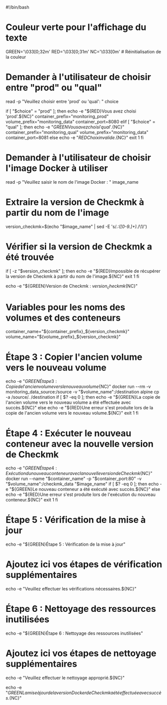 #!/bin/bash

# Couleur verte pour l'affichage du texte
GREEN='\033[0;32m'
RED='\033[0;31m'
NC='\033[0m' # Réinitialisation de la couleur

# Demander à l'utilisateur de choisir entre "prod" ou "qual"
read -p "Veuillez choisir entre 'prod' ou 'qual': " choice

if [ "$choice" = "prod" ]; then
    echo -e "${RED}Vous avez choisi 'prod'.${NC}"
    container_prefix="monitoring_prod"
    volume_prefix="monitoring_data"
    container_port=8080
elif [ "$choice" = "qual" ]; then
    echo -e "${GREEN}Vous avez choisi 'qual'.${NC}"
    container_prefix="monitoring_qual"
    volume_prefix="monitoring_data"
    container_port=8081
else
    echo -e "${RED}Choix invalide.${NC}"
    exit 1
fi

# Demander à l'utilisateur de choisir l'image Docker à utiliser
read -p "Veuillez saisir le nom de l'image Docker : " image_name

# Extraire la version de Checkmk à partir du nom de l'image
version_checkmk=$(echo "$image_name" | sed -E 's/.*:([0-9.]+).*/\1/')

# Vérifier si la version de Checkmk a été trouvée
if [ -z "$version_checkmk" ]; then
    echo -e "${RED}Impossible de récupérer la version de Checkmk à partir du nom de l'image.${NC}"
    exit 1
fi

echo -e "${GREEN}Version de Checkmk : $version_checkmk${NC}"

# Variables pour les noms des volumes et des conteneurs
container_name="${container_prefix}_${version_checkmk}"
volume_name="${volume_prefix}_${version_checkmk}"

# Étape 3 : Copier l'ancien volume vers le nouveau volume
echo -e "${GREEN}Étape 3 : Copie de l'ancien volume vers le nouveau volume${NC}"
docker run --rm -v monitoring_data_source:/source -v "$volume_name":/destination alpine cp -a /source/. /destination
if [ $? -eq 0 ]; then
    echo -e "${GREEN}La copie de l'ancien volume vers le nouveau volume a été effectuée avec succès.${NC}"
else
    echo -e "${RED}Une erreur s'est produite lors de la copie de l'ancien volume vers le nouveau volume.${NC}"
    exit 1
fi

# Étape 4 : Exécuter le nouveau conteneur avec la nouvelle version de Checkmk
echo -e "${GREEN}Étape 4 : Exécution du nouveau conteneur avec la nouvelle version de Checkmk${NC}"
docker run --name "$container_name" -p "$container_port:80" -v "$volume_name":/checkmk_data "$image_name"
if [ $? -eq 0 ]; then
    echo -e "${GREEN}Le nouveau conteneur a été exécuté avec succès.${NC}"
else
    echo -e "${RED}Une erreur s'est produite lors de l'exécution du nouveau conteneur.${NC}"
    exit 1
fi

# Étape 5 : Vérification de la mise à jour
echo -e "${GREEN}Étape 5 : Vérification de la mise à jour"
# Ajoutez ici vos étapes de vérification supplémentaires
echo -e "Veuillez effectuer les vérifications nécessaires.${NC}"

# Étape 6 : Nettoyage des ressources inutilisées
echo -e "${GREEN}Étape 6 : Nettoyage des ressources inutilisées"
# Ajoutez ici vos étapes de nettoyage supplémentaires
echo -e "Veuillez effectuer le nettoyage approprié.${NC}"

echo -e "${GREEN}La mise à jour de la version Docker de Checkmk a été effectuée avec succès.${NC}"
